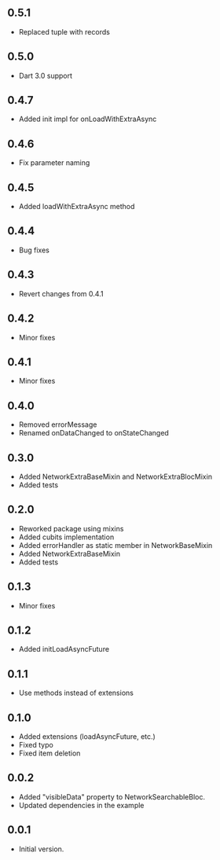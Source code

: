 ## 0.5.1

- Replaced tuple with records

## 0.5.0

- Dart 3.0 support

## 0.4.7

- Added init impl for onLoadWithExtraAsync

## 0.4.6

- Fix parameter naming

## 0.4.5

- Added loadWithExtraAsync method

## 0.4.4

- Bug fixes

## 0.4.3

- Revert changes from 0.4.1

## 0.4.2

- Minor fixes

## 0.4.1

- Minor fixes

## 0.4.0

- Removed errorMessage
- Renamed onDataChanged to onStateChanged

## 0.3.0

- Added NetworkExtraBaseMixin and NetworkExtraBlocMixin
- Added tests

## 0.2.0

- Reworked package using mixins
- Added cubits implementation
- Added errorHandler as static member in NetworkBaseMixin
- Added NetworkExtraBaseMixin
- Added tests

## 0.1.3

- Minor fixes

## 0.1.2

- Added initLoadAsyncFuture

## 0.1.1

- Use methods instead of extensions

## 0.1.0

- Added extensions (loadAsyncFuture, etc.)
- Fixed typo
- Fixed item deletion 


## 0.0.2

- Added "visibleData" property to NetworkSearchableBloc.
- Updated dependencies in the example

## 0.0.1

- Initial version.